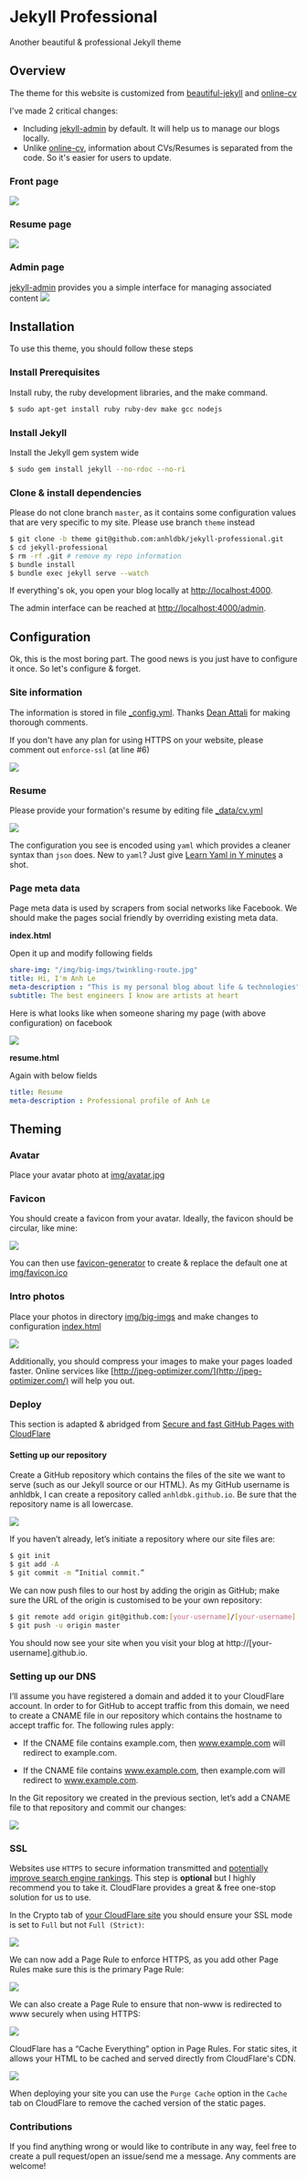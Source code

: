 Jekyll Professional
==============

Another beautiful & professional Jekyll theme

## Overview

The theme for this website is customized from [beautiful-jekyll](https://github.com/daattali/beautiful-jekyll) and [online-cv](https://github.com/sharu725/online-cv/)

I've made 2 critical changes:

- Including [jekyll-admin](https://github.com/jekyll/jekyll-admin) by default. It will help us to manage our blogs locally.
- Unlike [online-cv](https://github.com/sharu725/online-cv/), information about CVs/Resumes is separated from the code. So it's easier for users to update.


### Front page
![](img/tutorial/theme/home.png)

### Resume page
![](img/tutorial/theme/resume.png)

### Admin page
[jekyll-admin](https://github.com/jekyll/jekyll-admin) provides you a simple interface for managing associated content
![](img/tutorial/theme/admin.png)

## Installation

To use this theme, you should follow these steps

### Install Prerequisites
Install ruby, the ruby development libraries, and the make command.
```sh
$ sudo apt-get install ruby ruby-dev make gcc nodejs
```

### Install Jekyll

Install the Jekyll gem system wide

```sh
$ sudo gem install jekyll --no-rdoc --no-ri
```

### Clone & install dependencies
Please do not clone branch `master`, as it contains some configuration values that are very specific to my site. Please use branch `theme` instead

```sh
$ git clone -b theme git@github.com:anhldbk/jekyll-professional.git
$ cd jekyll-professional
$ rm -rf .git # remove my repo information
$ bundle install
$ bundle exec jekyll serve --watch
```

If everything's ok, you open your blog locally at  [http://localhost:4000](http://localhost:4000).

The admin interface can be reached at [http://localhost:4000/admin](http://localhost:4000/admin).

## Configuration

Ok, this is the most boring part. The good news is you just have to configure it once. So let's configure & forget.

### Site information

The information is stored in file [_config.yml](_config.yml). Thanks [Dean Attali](https://github.com/daattali) for making thorough comments.

If you don't have any plan for using HTTPS on your website, please comment out `enforce-ssl` (at line #6)

![](img/tutorial/theme/config-yaml.png)

### Resume

Please provide your formation's resume by editing file [_data/cv.yml](_data/cv.yml)

![](img/tutorial/theme/resume-data.png)

The configuration you see is encoded using `yaml` which provides a cleaner syntax than `json` does. New to `yaml`? Just give [Learn Yaml in Y minutes](https://learnxinyminutes.com/docs/yaml/) a shot.

### Page meta data

Page meta data is used by scrapers from social networks like Facebook. We should make the pages social friendly by overriding existing meta data.

**index.html**

Open it up and modify following fields

```yaml
share-img: "/img/big-imgs/twinkling-route.jpg"
title: Hi, I'm Anh Le
meta-description : "This is my personal blog about life & technologies"
subtitle: The best engineers I know are artists at heart
```

Here is what looks like when someone sharing my page (with above configuration) on facebook

![](img/tutorial/theme/facebook-share.png)

**resume.html**

Again with below fields

```yaml
title: Resume
meta-description : Professional profile of Anh Le
```

## Theming

### Avatar

Place your avatar photo at [img/avatar.jpg](img/avatar.jpg)

### Favicon

You should create a favicon from your avatar. Ideally, the favicon should be circular, like mine:

![](img/avatar_ico.png)

You can then use [favicon-generator](http://www.favicon-generator.org/) to create & replace the default one at [img/favicon.ico](img/favicon.ico)

### Intro photos

Place your photos in directory [img/big-imgs](img/big-imgs) and make changes to configuration [index.html](index.html)

![](img/tutorial/theme/intro-images.png)

Additionally, you should compress your images to make your pages loaded faster. Online services like [http://jpeg-optimizer.com/](http://jpeg-optimizer.com/) will help you out.

### Deploy

This section is adapted & abridged from [Secure and fast GitHub Pages with CloudFlare](https://blog.cloudflare.com/secure-and-fast-github-pages-with-cloudflare/)

#### Setting up our repository

Create a GitHub repository which contains the files of the site we want to serve (such as our Jekyll source or our HTML). As my GitHub username is anhldbk, I can create a repository called `anhldbk.github.io`. Be sure that the repository name is all lowercase.

![](img/tutorial/theme/new-repo.png)

If you haven’t already, let’s initiate a repository where our site files are:

```sh
$ git init  
$ git add -A  
$ git commit -m “Initial commit.”  
```

We can now push files to our host by adding the origin as GitHub; make sure the URL of the origin is customised to be your own repository:

```sh
$ git remote add origin git@github.com:[your-username]/[your-username].github.io.git  
$ git push -u origin master  
```

You should now see your site when you visit your blog at http://[your-username].github.io.

### Setting up our DNS

I’ll assume you have registered a domain and added it to your CloudFlare account.
In order to for GitHub to accept traffic from this domain, we need to create a CNAME file in our repository which contains the hostname to accept traffic for.
The following rules apply:

- If the CNAME file contains example.com, then www.example.com will redirect to example.com.

- If the CNAME file contains www.example.com, then example.com will redirect to www.example.com.

In the Git repository we created in the previous section, let’s add a CNAME file to that repository and commit our changes:

![](https://blog.cloudflare.com/content/images/2016/06/Yn1pLtu.png)

### SSL

Websites use `HTTPS` to secure information transmitted and [potentially improve search engine rankings](https://webmasters.googleblog.com/2014/08/https-as-ranking-signal.html). This step is **optional** but I highly recommend you to take it. CloudFlare provides a great & free one-stop solution for us to use.

In the Crypto tab of [your CloudFlare site](https://www.cloudflare.com/a/overview) you should ensure your SSL mode is set to `Full` but not `Full (Strict)`:

![](https://blog.cloudflare.com/content/images/2016/06/T08btVu.png)

We can now add a Page Rule to enforce HTTPS, as you add other Page Rules make sure this is the primary Page Rule:

![](https://blog.cloudflare.com/content/images/2016/06/always_use_https_page_rule.png)

We can also create a Page Rule to ensure that non-www is redirected to www securely when using HTTPS:

![](https://blog.cloudflare.com/content/images/2016/06/redirect_page_rule_to_www.png)

CloudFlare has a “Cache Everything” option in Page Rules. For static sites, it allows your HTML to be cached and served directly from CloudFlare's CDN.

![](https://blog.cloudflare.com/content/images/2016/06/PtBIQyF.png)

When deploying your site you can use the `Purge Cache` option in the `Cache` tab on CloudFlare to remove the cached version of the static pages.

### Contributions

If you find anything wrong or would like to contribute in any way, feel free to create a pull request/open an issue/send me a message. Any comments are welcome!
